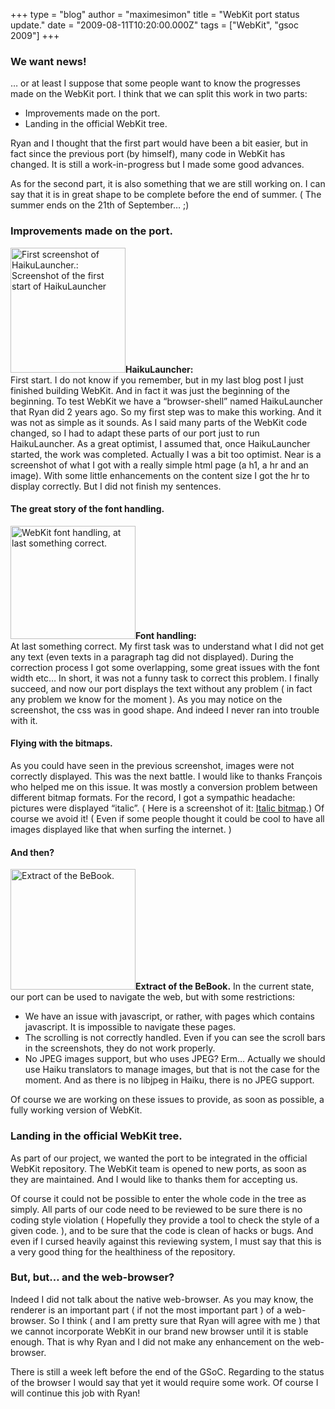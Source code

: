 +++
type = "blog"
author = "maximesimon"
title = "WebKit port status update."
date = "2009-08-11T10:20:00.000Z"
tags = ["WebKit", "gsoc 2009"]
+++

<h3>We want news!</h3>
… or at least I suppose that some people want to know the progresses made on the WebKit port.
I think that we can split this work in two parts:
<ul>
<li>Improvements made on the port.</li>
<li>Landing in the official WebKit tree.</li>
</ul>
Ryan and I thought that the first part would have been a bit easier, but in fact since the previous port (by himself), many code in WebKit has changed. It is still a work-in-progress but I made some good advances.

As for the second part, it is also something that we are still working on. I can say that it is in great shape to be complete before the end of summer. ( The summer ends on the 21th of September… ;)

<!--more-->

<h3>Improvements made on the port.</h3>
<span class="inline inline-left"><a href="/files/screenshots/HaikuLauncher.png" onclick="launch_popup(2708, 629, 684); return false;" target="_blank"><img src="/files/screenshots/HaikuLauncher.thumbnail.png" alt="First screenshot of HaikuLauncher.: Screenshot of the first start of HaikuLauncher" title="First screenshot of HaikuLauncher"  class="image image-thumbnail " width="184" height="200" /></a><span class="caption" style="width: 182px;"><strong>HaikuLauncher:</strong><br/>First start.</span></span>
I do not know if you remember, but in my last blog post I just finished building WebKit. And in fact it was just the beginning of the beginning.
To test WebKit we have a “browser-shell” named HaikuLauncher that Ryan did 2 years ago. So my first step was to make this working. And it was not as simple as it sounds. As I said many parts of the WebKit code changed, so I had to adapt these parts of our port just to run HaikuLauncher.
As a great optimist, I assumed that, once HaikuLauncher started, the work was completed. Actually I was a bit too optimist. Near is a screenshot of what I got with a really simple html page (a h1, a hr and an image). With some little enhancements on the content size I got the hr to display correctly. But I did not finish my sentences.
<br/>
<h4>The great story of the font handling.</h4>
<span class="inline inline-right"><a href="/files/screenshots/HaikuLauncher (with better font!).png" onclick="launch_popup(2710, 698, 630); return false;" target="_blank"><img src="/files/screenshots/HaikuLauncher (with better font!).thumbnail.png" alt="WebKit font handling, at last something correct." title="WebKit font handling, at last something correct."  class="image image-thumbnail " width="200" height="181" /></a><span class="caption"><strong>Font handling:</strong><br/>At last something correct.</span></span>
My first task was to understand what I did not get any text (even texts in a paragraph tag did not displayed).
During the correction process I got some overlapping, some great issues with the font width etc… In short, it was not a funny task to correct this problem.
I finally succeed, and now our port displays the text without any problem ( in fact any problem we know for the moment ). As you may notice on the screenshot, the css was in good shape. And indeed I never ran into trouble with it.
<br/>
<h4>Flying with the bitmaps.</h4>
As you could have seen in the previous screenshot, images were not correctly displayed. This was the next battle.
I would like to thanks François who helped me on this issue. It was mostly a conversion problem between different bitmap formats. For the record, I got a sympathic headache: pictures were displayed “italic”. ( Here is a screenshot of it: <a href=http://picasaweb.google.com/lh/photo/Ixx-Io8UeGY--fxhTROE1A?feat=directlink>Italic bitmap</a>.) Of course we avoid it! ( Even if some people thought it could be cool to have all images displayed like that when surfing the internet. )
<br/>
<h4>And then?</h4>
<span class="inline inline-left"><a href="/files/screenshots/Bebook scrot.png" onclick="launch_popup(2711, 697, 671); return false;" target="_blank"><img src="/files/screenshots/Bebook scrot.thumbnail.png" alt="Extract of the BeBook." title="Extract of the BeBook."  class="image image-thumbnail " width="200" height="193" /></a><span class="caption" style="width: 198px;"><strong>Extract of the BeBook.</strong></span></span>
In the current state, our port can be used to navigate the web, but with some restrictions:
<ul>
<li>We have an issue with javascript, or rather, with pages which contains javascript. It is impossible to navigate these pages.</li>
<li>The scrolling is not correctly handled. Even if you can see the scroll bars in the screenshots, they do not work properly.</li>
<li>No JPEG images support, but who uses JPEG? Erm… Actually we should use Haiku translators to manage images, but that is not the case for the moment. And as there is no libjpeg in Haiku, there is no JPEG support.</li>
</ul>
Of course we are working on these issues to provide, as soon as possible, a fully working version of WebKit.

<h3>Landing in the official WebKit tree.</h3>
As part of our project, we wanted the port to be integrated in the official WebKit repository. The WebKit team is opened to new ports, as soon as they are maintained. And I would like to thanks them for accepting us.

Of course it could not be possible to enter the whole code in the tree as simply. All parts of our code need to be reviewed to be sure there is no coding style violation ( Hopefully they provide a tool to check the style of a given code. ), and to be sure that the code is clean of hacks or bugs.
And even if I cursed heavily against this reviewing system, I must say that this is a very good thing for the healthiness of the repository. 

<h3>But, but… and the web-browser?</h3>
Indeed I did not talk about the native web-browser.
As you may know, the renderer is an important part ( if not the most important part ) of a web-browser. So I think ( and I am pretty sure that Ryan will agree with me ) that we cannot incorporate WebKit in our brand new browser until it is stable enough. That is why Ryan and I did not make any enhancement on the web-browser.

There is still a week left before the end of the GSoC. Regarding to the status of the browser I would say that yet it would require some work. Of course I will continue this job with Ryan!